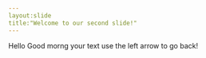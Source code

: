 ```yaml
---
layout:slide
title:"Welcome to our second slide!"
---
```

Hello
Good morng
your text
 use the left arrow to go back!
